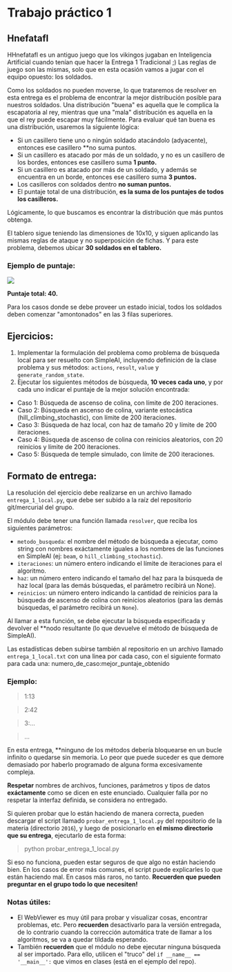 # Trabajo práctico 1

## Hnefatafl
HHnefatafl es un antiguo juego que los vikingos jugaban en Inteligencia Artificial cuando tenían que hacer la Entrega 1 Tradicional ;) Las reglas de juego son las mismas, solo que en esta ocasión vamos a jugar con el equipo opuesto: los soldados.

Como los soldados no pueden moverse, lo que trataremos de resolver en esta entrega es el problema de encontrar la mejor distribución posible para nuestros soldados. Una distribución "buena" es aquella que le complica la escapatoria al rey, mientras que una "mala" distribución es aquella en la que el rey puede escapar muy fácilmente.
Para evaluar qué tan buena es una distribución, usaremos la siguiente lógica:

* Si un casillero tiene uno o ningún soldado atacándolo (adyacente), entonces ese casillero **no suma puntos.
* Si un casillero es atacado por más de un soldado, y no es un casillero de los bordes, entonces ese casillero suma **1 punto.**
* Si un casillero es atacado por más de un soldado, y además se encuentra en un borde, entonces ese casillero suma **3 puntos.**
* Los casilleros con soldados dentro **no suman puntos.**
* El puntaje total de una distribución, **es la suma de los puntajes de todos los casilleros.**

Lógicamente, lo que buscamos es encontrar la distribución que más puntos obtenga.

El tablero sigue teniendo las dimensiones de 10x10, y siguen aplicando las mismas reglas de ataque y no superposición de fichas. Y para este problema, debemos ubicar **30 soldados en el tablero.**

### Ejemplo de puntaje:

<img src="http://i.imgur.com/xdseuM6.png" />

**Puntaje total: 40.**

Para los casos donde se debe proveer un estado inicial, todos los soldados deben comenzar "amontonados" en las 3 filas superiores.

## Ejercicios:

1. Implementar la formulación del problema como problema de búsqueda local para ser resuelto con SimpleAI, incluyendo definición de la clase problema y sus métodos: `actions`, `result`, `value` y `generate_random_state`.
2. Ejecutar los siguientes métodos de búsqueda, **10 veces cada uno**, y por cada uno indicar el puntaje de la mejor solución encontrada:

* Caso 1: Búsqueda de ascenso de colina, con límite de 200 iteraciones.
* Caso 2: Búsqueda en ascenso de colina, variante estocástica (hill_climbing_stochastic), con límite de 200 iteraciones.
* Caso 3: Búsqueda de haz local, con haz de tamaño 20 y límite de 200 iteraciones.
* Caso 4: Búsqueda de ascenso de colina con reinicios aleatorios, con 20 reinicios y límite de 200 iteraciones.
* Caso 5: Búsqueda de temple simulado, con límite de 200 iteraciones.

## Formato de entrega:

La resolución del ejercicio debe realizarse en un archivo llamado `entrega_1_local.py`, que debe ser subido a la raíz del repositorio git/mercurial del grupo.

El módulo debe tener una función llamada `resolver`, que reciba los siguientes parámetros:

* `metodo_busqueda`: el nombre del método de búsqueda a ejecutar, como string con nombres exáctamente iguales a los nombres de las funciones en SimpleAI (ej: `beam`, o `hill_climbing_stochastic`).
* `iteraciones`: un número entero indicando el límite de iteraciones para el algoritmo.
* `haz`: un número entero indicando el tamaño del haz para la búsqueda de haz local (para las demás búsquedas, el parámetro recibirá un None).
* `reinicios`: un número entero indicando la cantidad de reinicios para la búsqueda de ascenso de colina con reinicios aleatorios (para las demás búsquedas, el parámetro recibirá un `None`).

Al llamar a esta función, se debe ejecutar la búsqueda especificada y devolver el **nodo resultante (lo que devuelve el método de búsqueda de SimpleAI).

Las estadísticas deben subirse también al repositorio en un archivo llamado `entrega_1_local.txt` con una linea por cada caso, con el siguiente formato para cada una:
numero_de_caso:mejor_puntaje_obtenido

### Ejemplo:

> 1:13

> 2:42

> 3:...

> ...

En esta entrega, **ninguno de los métodos debería bloquearse en un bucle infinito o quedarse sin memoria. Lo peor que puede suceder es que demore demasiado por haberlo programado de alguna forma excesivamente compleja.

**Respetar** nombres de archivos, funciones, parámetros y tipos de datos **exáctamente** como se dicen en este enunciado. Cualquier falla por no respetar la interfaz definida, se considera no entregado.

Si quieren probar que lo están haciendo de manera correcta, pueden descargar el script llamado `probar_entrega_1_local.py` del repositorio de la materia (directorio `2016`), y luego de posicionarlo en **el mismo directorio que su entrega**, ejecutarlo de esta forma:

> python probar_entrega_1_local.py

Si eso no funciona, pueden estar seguros de que algo no están haciendo bien. En los casos de error más comunes, el script puede explicarles lo que están haciendo mal. En casos más raros, no tanto. **Recuerden que pueden preguntar en el grupo todo lo que necesiten!**

### Notas útiles:

* El WebViewer es muy útil para probar y visualizar cosas, encontrar problemas, etc. Pero **recuerden** desactivarlo para la versión entregada, de lo contrario cuando la corrección automática trate de llamar a los algoritmos, se va a quedar tildada esperando.
* También **recuerden** que el módulo no debe ejecutar ninguna búsqueda al ser importado. Para ello, utilicen el "truco" del `if __name__ == '__main__':` que vimos en clases (está en el ejemplo del repo).